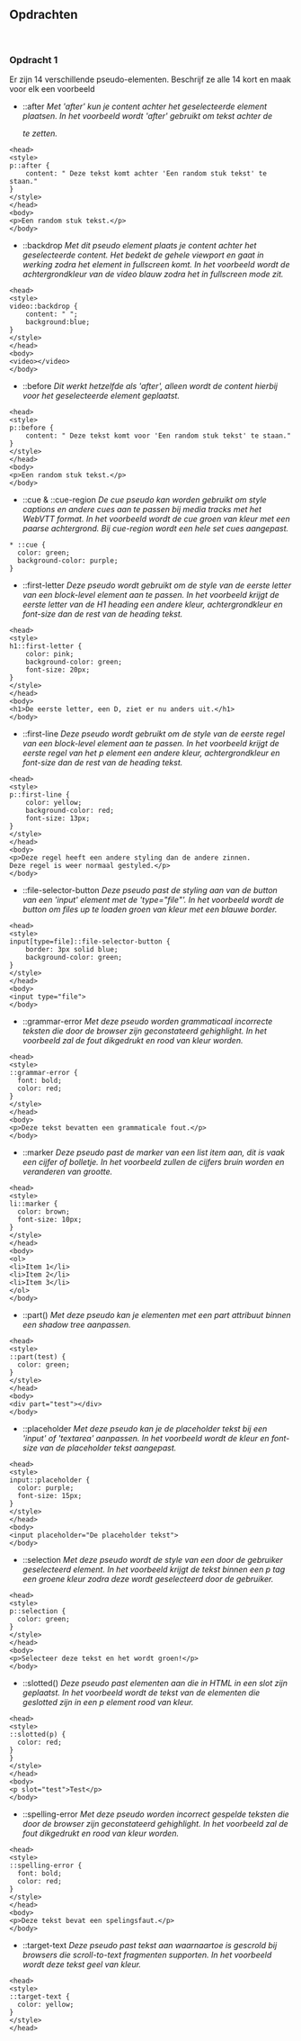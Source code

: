 ## **Opdrachten**

<br>

### **Opdracht 1**
Er zijn 14 verschillende pseudo-elementen. Beschrijf ze alle 14 kort en maak voor elk een voorbeeld

* ::after
_Met 'after' kun je content achter het geselecteerde element plaatsen. In het voorbeeld wordt 'after' gebruikt om tekst achter de <p> te zetten._

```
<head>
<style>
p::after {
    content: " Deze tekst komt achter 'Een random stuk tekst' te staan."
}
</style>
</head>
<body>
<p>Een random stuk tekst.</p>
</body>
```

* ::backdrop
_Met dit pseudo element plaats je content achter het geselecteerde content. Het bedekt de gehele viewport en gaat in werking zodra het element in fullscreen komt. In het voorbeeld wordt de achtergrondkleur van de video blauw zodra het in fullscreen mode zit._

```
<head>
<style>
video::backdrop {
    content: " ";
    background:blue;
}
</style>
</head>
<body>
<video></video>
</body>
```

* ::before 
_Dit werkt hetzelfde als 'after', alleen wordt de content hierbij voor het geselecteerde element geplaatst._
```
<head>
<style>
p::before {
    content: " Deze tekst komt voor 'Een random stuk tekst' te staan."
}
</style>
</head>
<body>
<p>Een random stuk tekst.</p>
</body>
```
* ::cue & ::cue-region
_De cue pseudo kan worden gebruikt om style captions en andere cues aan te passen bij media tracks met het WebVTT format. In het voorbeeld wordt de cue groen van kleur met een paarse achtergrond. Bij cue-region wordt een hele set cues aangepast._

```
* ::cue {
  color: green;
  background-color: purple;
}
```

* ::first-letter 
_Deze pseudo wordt gebruikt om de style van de eerste letter van een block-level element aan te passen. In het voorbeeld krijgt de eerste letter van de H1 heading een andere kleur, achtergrondkleur en font-size dan de rest van de heading tekst._

```
<head>
<style>
h1::first-letter {
    color: pink;
    background-color: green;
    font-size: 20px;
}
</style>
</head>
<body>
<h1>De eerste letter, een D, ziet er nu anders uit.</h1>
</body>
```

* ::first-line
_Deze pseudo wordt gebruikt om de style van de eerste regel van een block-level element aan te passen. In het voorbeeld krijgt de eerste regel van het p element een andere kleur, achtergrondkleur en font-size dan de rest van de heading tekst._

```
<head>
<style>
p::first-line {
    color: yellow;
    background-color: red;
    font-size: 13px;
}
</style>
</head>
<body>
<p>Deze regel heeft een andere styling dan de andere zinnen.
Deze regel is weer normaal gestyled.</p>
</body>
```

* ::file-selector-button
_Deze pseudo past de styling aan van de button van een 'input' element met de 'type="file"'. In het voorbeeld wordt de button om files up te loaden groen van kleur met een blauwe border._

```
<head>
<style>
input[type=file]::file-selector-button {
    border: 3px solid blue;
    background-color: green;
}
</style>
</head>
<body>
<input type="file">
</body>
```

* ::grammar-error 
_Met deze pseudo worden grammaticaal incorrecte teksten die door de browser zijn geconstateerd gehighlight. In het voorbeeld zal de fout dikgedrukt en rood van kleur worden._
```
<head>
<style>
::grammar-error {
  font: bold;
  color: red;
}
</style>
</head>
<body>
<p>Deze tekst bevatten een grammaticale fout.</p>
</body>
```

* ::marker
_Deze pseudo past de marker van een list item aan, dit is vaak een cijfer of bolletje. In het voorbeeld zullen de cijfers bruin worden en veranderen van grootte._

```
<head>
<style>
li::marker {
  color: brown;
  font-size: 10px;
}
</style>
</head>
<body>
<ol>
<li>Item 1</li>
<li>Item 2</li>
<li>Item 3</li>
</ol>
</body>
```

* ::part()
_Met deze pseudo kan je elementen met een part attribuut binnen een shadow tree aanpassen._
```
<head>
<style>
::part(test) {
  color: green;
}
</style>
</head>
<body>
<div part="test"></div>
</body>
```


* ::placeholder
_Met deze pseudo kan je de placeholder tekst bij een 'input' of 'textarea' aanpassen. In het voorbeeld wordt de kleur en font-size van de placeholder tekst aangepast._

```
<head>
<style>
input::placeholder {
  color: purple;
  font-size: 15px;
}
</style>
</head>
<body>
<input placeholder="De placeholder tekst">
</body>
```

* ::selection
_Met deze pseudo wordt de style van een door de gebruiker geselecteerd element. In het voorbeeld krijgt de tekst binnen een p tag een groene kleur zodra deze wordt geselecteerd door de gebruiker._

```
<head>
<style>
p::selection {
  color: green;
}
</style>
</head>
<body>
<p>Selecteer deze tekst en het wordt groen!</p>
</body>
```

* ::slotted()
_Deze pseudo past elementen aan die in HTML in een slot zijn geplaatst. In het voorbeeld wordt de tekst van de elementen die geslotted zijn in een p element rood van kleur._

```
<head>
<style>
::slotted(p) {
  color: red;
}
}
</style>
</head>
<body>
<p slot="test">Test</p>
</body>
```

* ::spelling-error 
_Met deze pseudo worden incorrect gespelde teksten die door de browser zijn geconstateerd gehighlight. In het voorbeeld zal de fout dikgedrukt en rood van kleur worden._
```
<head>
<style>
::spelling-error {
  font: bold;
  color: red;
}
</style>
</head>
<body>
<p>Deze tekst bevat een spelingsfaut.</p>
</body>
```

* ::target-text 
_Deze pseudo past tekst aan waarnaartoe is gescrold bij browsers die scroll-to-text fragmenten supporten. In het voorbeeld wordt deze tekst geel van kleur._
```
<head>
<style>
::target-text {
  color: yellow;
}
</style>
</head>
```


